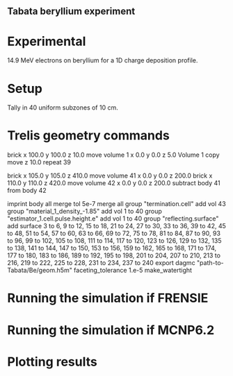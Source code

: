 ## Tabata beryllium experiment ##

# Experimental
14.9 MeV electrons on beryllium for a 1D charge deposition profile.

# Setup
Tally in 40 uniform subzones of 10 cm.

# Trelis geometry commands
brick x 100.0 y 100.0 z 10.0
move volume 1 x 0.0 y 0.0 z 5.0
Volume 1 copy move z 10.0 repeat 39

brick x 105.0 y 105.0 z 410.0
move volume 41 x 0.0 y 0.0 z 200.0
brick x 110.0 y 110.0 z 420.0
move volume 42 x 0.0 y 0.0 z 200.0
subtract body 41 from body 42

imprint body all
merge tol 5e-7
merge all
group "termination.cell" add vol 43
group "material_1_density_-1.85" add vol 1 to 40
group "estimator_1.cell.pulse.height.e" add vol 1 to 40
group "reflecting.surface" add surface 3 to 6, 9 to 12, 15 to 18, 21 to 24, 27 to 30, 33 to 36, 39 to 42, 45 to 48, 51 to 54, 57 to 60, 63 to 66, 69 to 72, 75 to 78, 81 to 84, 87 to 90, 93 to 96, 99 to 102, 105 to 108, 111 to 114, 117 to 120, 123 to 126, 129 to 132, 135 to 138, 141 to 144, 147 to 150, 153 to 156, 159 to 162, 165 to 168, 171 to 174, 177 to 180, 183 to 186, 189 to 192, 195 to 198, 201 to 204, 207 to 210, 213 to 216, 219 to 222, 225 to 228, 231 to 234, 237 to 240
export dagmc "path-to-Tabata/Be/geom.h5m" faceting_tolerance 1.e-5 make_watertight

# Running the simulation if FRENSIE

# Running the simulation if MCNP6.2

# Plotting results